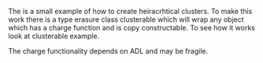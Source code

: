 The is a small example of how to create heiracrhtical clusters.  To make this 
work there is a type erasure class clusterable which will wrap any object 
which has a charge function and is copy constructable. To see how it works 
look at clusterable example.  

The charge functionality depends on ADL and may be fragile.  
